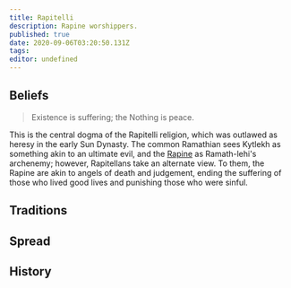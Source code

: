 ```yaml
---
title: Rapitelli
description: Rapine worshippers.
published: true
date: 2020-09-06T03:20:50.131Z
tags: 
editor: undefined
---
```


## Beliefs

> Existence is suffering; the Nothing is peace.

This is the central dogma of the Rapitelli religion, which was outlawed as heresy in the early Sun Dynasty. The common Ramathian sees Kytlekh as something akin to an ultimate evil, and the [Rapine](/species/rapine) as Ramath-lehi's archenemy; however, Rapitellans take an alternate view. To them, the Rapine are akin to angels of death and judgement, ending the suffering of those who lived good lives and punishing those who were sinful.

## Traditions

## Spread

## History
